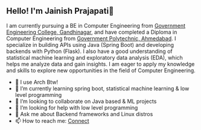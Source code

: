 ## Hello! I'm Jainish Prajapati👋

I am currently pursuing a BE in Computer Engineering from [Government Engineering College, Gandhinagar](http://gecg28.ac.in), and have completed a Diploma in Computer Engineering from [Government Polytechnic, Ahmedabad](http://gpahmedabad.ac.in). I specialize in building APIs using Java (Spring Boot) and developing backends with Python (Flask). I also have a good understanding of statistical machine learning and exploratory data analysis (EDA), which helps me analyze data and gain insights. I am eager to apply my knowledge and skills to explore new opportunities in the field of Computer Engineering.


- 🐧 I use Arch Btw!
- 🌱 I’m currently learning spring boot, statistical machine learning & low level programming
- 👯 I’m looking to collaborate on Java based & ML projects
- 🤔 I’m looking for help with low level programming
- 💬 Ask me about Backend frameworks and Linux distros
- 📫 How to reach me: [Connect](https://jainish-prajapati.me/connect/)
